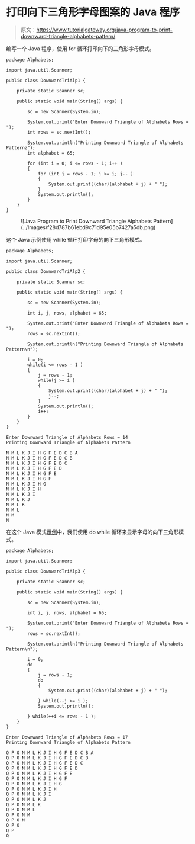 # 打印向下三角形字母图案的 Java 程序

> 原文：<https://www.tutorialgateway.org/java-program-to-print-downward-triangle-alphabets-pattern/>

编写一个 Java 程序，使用 for 循环打印向下的三角形字母模式。

```
package Alphabets;

import java.util.Scanner;

public class DownwardTriAlp1 {

	private static Scanner sc;

	public static void main(String[] args) {

		sc = new Scanner(System.in);	

		System.out.print("Enter Downward Triangle of Alphabets Rows = ");
		int rows = sc.nextInt();

		System.out.println("Printing Downward Triangle of Alphabets Patternz");
		int alphabet = 65;

		for (int i = 0; i <= rows - 1; i++ ) 
		{
			for (int j = rows - 1; j >= i; j-- ) 	
			{
				System.out.print((char)(alphabet + j) + " ");
			}
			System.out.println();
		}
	}
}
```

<figure class="wp-block-image size-large">![Java Program to Print Downward Triangle Alphabets Pattern](../Images/f28d787b61ebd9c71d95e05b7427a5db.png)</figure>

这个 Java 示例使用 while 循环打印字母的向下三角形模式。

```
package Alphabets;

import java.util.Scanner;

public class DownwardTriAlp2 {

	private static Scanner sc;

	public static void main(String[] args) {

		sc = new Scanner(System.in);	

		int i, j, rows, alphabet = 65;

		System.out.print("Enter Downward Triangle of Alphabets Rows = ");
		rows = sc.nextInt();

		System.out.println("Printing Downward Triangle of Alphabets Pattern\n");

		i = 0;
		while(i <= rows - 1 ) 
		{
			j = rows - 1;
			while(j >= i ) 	
			{
				System.out.print((char)(alphabet + j) + " ");
				j--;
			}
			System.out.println();
			i++;
		}
	}
}
```

```
Enter Downward Triangle of Alphabets Rows = 14
Printing Downward Triangle of Alphabets Pattern

N M L K J I H G F E D C B A 
N M L K J I H G F E D C B 
N M L K J I H G F E D C 
N M L K J I H G F E D 
N M L K J I H G F E 
N M L K J I H G F 
N M L K J I H G 
N M L K J I H 
N M L K J I 
N M L K J 
N M L K 
N M L 
N M 
N
```

在这个 Java 模式[示例](https://www.tutorialgateway.org/learn-java-programs/)中，我们使用 do while 循环来显示字母的向下三角形模式。

```
package Alphabets;

import java.util.Scanner;

public class DownwardTriAlp3 {

	private static Scanner sc;

	public static void main(String[] args) {

		sc = new Scanner(System.in);	

		int i, j, rows, alphabet = 65;

		System.out.print("Enter Downward Triangle of Alphabets Rows = ");
		rows = sc.nextInt();

		System.out.println("Printing Downward Triangle of Alphabets Pattern\n");

		i = 0;
		do
		{
			j = rows - 1;
			do 	
			{
				System.out.print((char)(alphabet + j) + " ");

			} while(--j >= i );
			System.out.println();

		} while(++i <= rows - 1 );
	}
}
```

```
Enter Downward Triangle of Alphabets Rows = 17
Printing Downward Triangle of Alphabets Pattern

Q P O N M L K J I H G F E D C B A 
Q P O N M L K J I H G F E D C B 
Q P O N M L K J I H G F E D C 
Q P O N M L K J I H G F E D 
Q P O N M L K J I H G F E 
Q P O N M L K J I H G F 
Q P O N M L K J I H G 
Q P O N M L K J I H 
Q P O N M L K J I 
Q P O N M L K J 
Q P O N M L K 
Q P O N M L 
Q P O N M 
Q P O N 
Q P O 
Q P 
Q 
```